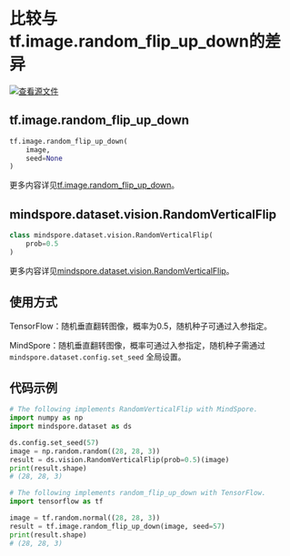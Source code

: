 # 比较与tf.image.random_flip_up_down的差异

[![查看源文件](https://mindspore-website.obs.cn-north-4.myhuaweicloud.com/website-images/r2.1/resource/_static/logo_source.png)](https://gitee.com/mindspore/docs/blob/r2.1/docs/mindspore/source_zh_cn/note/api_mapping/tensorflow_diff/random_flip_up_down.md)

## tf.image.random_flip_up_down

```python
tf.image.random_flip_up_down(
    image,
    seed=None
)
```

更多内容详见[tf.image.random_flip_up_down](https://www.tensorflow.org/versions/r2.6/api_docs/python/tf/image/random_flip_up_down)。

## mindspore.dataset.vision.RandomVerticalFlip

```python
class mindspore.dataset.vision.RandomVerticalFlip(
    prob=0.5
)
```

更多内容详见[mindspore.dataset.vision.RandomVerticalFlip](https://mindspore.cn/docs/zh-CN/r2.1/api_python/dataset_vision/mindspore.dataset.vision.RandomVerticalFlip.html#mindspore.dataset.vision.RandomVerticalFlip)。

## 使用方式

TensorFlow：随机垂直翻转图像，概率为0.5，随机种子可通过入参指定。

MindSpore：随机垂直翻转图像，概率可通过入参指定，随机种子需通过 `mindspore.dataset.config.set_seed` 全局设置。

## 代码示例

```python
# The following implements RandomVerticalFlip with MindSpore.
import numpy as np
import mindspore.dataset as ds

ds.config.set_seed(57)
image = np.random.random((28, 28, 3))
result = ds.vision.RandomVerticalFlip(prob=0.5)(image)
print(result.shape)
# (28, 28, 3)

# The following implements random_flip_up_down with TensorFlow.
import tensorflow as tf

image = tf.random.normal((28, 28, 3))
result = tf.image.random_flip_up_down(image, seed=57)
print(result.shape)
# (28, 28, 3)
```
